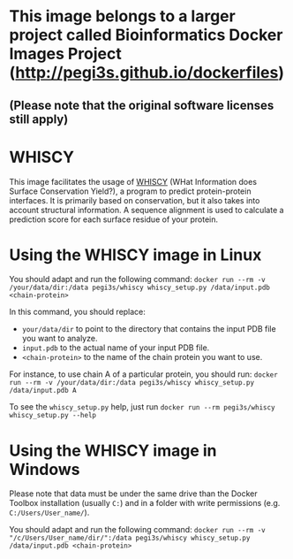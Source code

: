 # This image belongs to a larger project called Bioinformatics Docker Images Project (http://pegi3s.github.io/dockerfiles)
## (Please note that the original software licenses still apply)

# WHISCY

This image facilitates the usage of [WHISCY](https://github.com/haddocking/whiscy) (WHat Information does Surface Conservation Yield?), a program to predict protein-protein interfaces. It is primarily based on conservation, but it also takes into account structural information. A sequence alignment is used to calculate a prediction score for each surface residue of your protein.

# Using the WHISCY image in Linux

You should adapt and run the following command: `docker run --rm -v /your/data/dir:/data pegi3s/whiscy whiscy_setup.py /data/input.pdb <chain-protein>`

In this command, you should replace:
- `your/data/dir` to point to the directory that contains the input PDB file you want to analyze.
- `input.pdb` to the actual name of your input PDB file.
- `<chain-protein>` to the name of the chain protein you want to use.

For instance, to use chain A of a particular protein, you should run: `docker run --rm -v /your/data/dir:/data pegi3s/whiscy whiscy_setup.py /data/input.pdb A`

To see the `whiscy_setup.py` help, just run `docker run --rm pegi3s/whiscy whiscy_setup.py --help`

# Using the WHISCY image in Windows

Please note that data must be under the same drive than the Docker Toolbox installation (usually `C:`) and in a folder with write permissions (e.g. `C:/Users/User_name/`).

You should adapt and run the following command: `docker run --rm -v "/c/Users/User_name/dir/":/data pegi3s/whiscy whiscy_setup.py /data/input.pdb <chain-protein>`